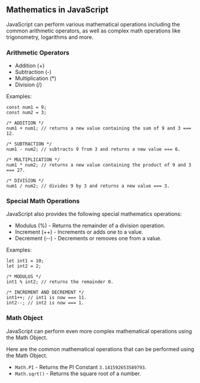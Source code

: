 ## Mathematics in JavaScript
JavaScript can perform various mathematical operations including the common arithmetic operators, as well as complex math operations like trigonometry, logarithms and more.

### Arithmetic Operators
* Addition (+)
* Subtraction (-)
* Multiplication (*)
* Division (/)

Examples:

    const num1 = 9;
    const num2 = 3;

    /* ADDITION */
    num1 + num1; // returns a new value containing the sum of 9 and 3 === 12.
    
    /* SUBTRACTION */
    num1 - num2; // subtracts 9 from 3 and returns a new value === 6.
    
    /* MULTIPLICATION */
    num1 * num2; // returns a new value containing the product of 9 and 3 === 27.
    
    /* DIVISION */
    num1 / num2; // divides 9 by 3 and returns a new value === 3.

### Special Math Operations
JavaScript also provides the following special mathematics operations:
* Modulus (%) - Returns the remainder of a division operation.
* Increment (++) - Increments or adds one to a value.
* Decrement (--) - Decrements or removes one from a value.

Examples:

    let int1 = 10;
    let int2 = 2;
    
    /* MODULUS */
    int1 % int2; // returns the remainder 0.
    
    /* INCREMENT AND DECREMENT */
    int1++; // int1 is now === 11.
    int2--; // int2 is now === 1.

### Math Object
JavaScript can perform even more complex mathematical operations using the Math Object.

Here are the common mathematical operations that can be performed using the Math Object.
* `Math.PI` - Returns the PI Constant `3.141592653589793`.
* `Math.sqrt()` - Returns the square root of a number.
